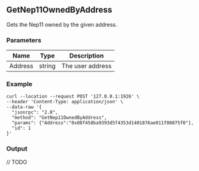 ## GetNep11OwnedByAddress

Gets the Nep11 owned by the given address.

### Parameters

| Name         | Type   | Description       |
| ---------------- | -------------- | ------- |
| Address    | string | The user address |

### Example
```shell
curl --location --request POST '127.0.0.1:1926' \
--header 'Content-Type: application/json' \
--data-raw '{  
  "jsonrpc": "2.0",
  "method": "GetNep11OwnedByAddress",
  "params": {"Address":"0x08f458ba9393d5f4353d1401876ae011f08075f0"},
  "id": 1
}'
```

### Output

// TODO

